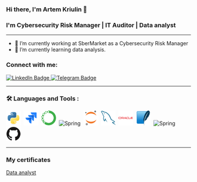 ### Hi there, I'm Artem Kriulin 👋

### I'm Cybersecurity Risk Manager | IT Auditor | Data analyst

---

- 🔭 I’m currently working at SberMarket as a Cybersecurity Risk Manager
- 🌱 I’m currently learning data analysis.

### Connect with me:

<div id="header" >
  <div id="badges">
  <a href="https://www.linkedin.com/in/artem-kriulin-3a5369204">
    <img src="https://img.shields.io/badge/LinkedIn-blue?style=for-the-badge&logo=linkedin&logoColor=white" alt="LinkedIn Badge"/>
  </a>
  <a href="https://t.me/@dc_artem">
    <img src="https://img.shields.io/badge/Telegram-blue?style=for-the-badge&logo=telegram&logoColor=white" alt="Telegram Badge"/>
  </a>
</div>
</div>

---

### :hammer_and_wrench: Languages and Tools :

<div>
  <img src="https://github.com/devicons/devicon/blob/master/icons/python/python-original.svg" title="Spring" alt="Spring" width="40" height="40"/>&nbsp;
  <img src="https://github.com/devicons/devicon/blob/master/icons/jira/jira-original.svg" title="Spring" alt="Spring" width="40" height="40"/>&nbsp;
  <img src="https://github.com/devicons/devicon/blob/master/icons/anaconda/anaconda-original.svg" title="Java" alt="Java" width="40" height="40"/>&nbsp;
  <img src="https://cdn.jsdelivr.net/npm/simple-icons@latest/icons/tableau.svg" title="Spring" alt="Spring" width="40" height="40"/>&nbsp;
  <img src="https://github.com/devicons/devicon/blob/master/icons/jupyter/jupyter-original.svg" title="Spring" alt="Spring" width="40" height="40"/>&nbsp;
  <img src="https://github.com/devicons/devicon/blob/master/icons/mysql/mysql-original.svg" title="Spring" alt="Spring" width="40" height="40"/>&nbsp;
  <img src="https://github.com/devicons/devicon/blob/master/icons/oracle/oracle-original.svg" title="Spring" alt="Spring" width="40" height="40"/>&nbsp;
  <img src="https://github.com/devicons/devicon/blob/master/icons/sqlite/sqlite-original.svg" title="Spring" alt="Spring" width="40" height="40"/>&nbsp;
  <img src="https://cdn.jsdelivr.net/npm/simple-icons@latest/icons/postgresql.svg" title="Spring" alt="Spring" width="40" height="40"/>&nbsp;
  <img src="https://github.com/devicons/devicon/blob/master/icons/github/github-original.svg" title="React" alt="React" width="40" height="40"/>
</div>

---
### My certificates
[Data analyst](https://github.com/MaestroD123/Yandex_Praktikum/blob/main/Certificate_en.pdf)
